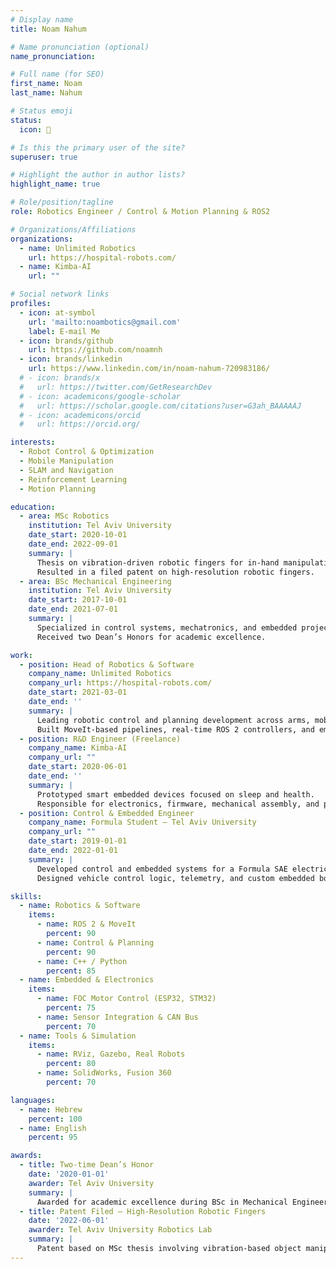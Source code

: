 ```yaml
---
# Display name
title: Noam Nahum

# Name pronunciation (optional)
name_pronunciation: 

# Full name (for SEO)
first_name: Noam
last_name: Nahum

# Status emoji
status:
  icon: 🤖

# Is this the primary user of the site?
superuser: true

# Highlight the author in author lists?
highlight_name: true

# Role/position/tagline
role: Robotics Engineer / Control & Motion Planning & ROS2 

# Organizations/Affiliations
organizations:
  - name: Unlimited Robotics
    url: https://hospital-robots.com/
  - name: Kimba-AI
    url: ""

# Social network links
profiles:
  - icon: at-symbol
    url: 'mailto:noambotics@gmail.com'
    label: E-mail Me
  - icon: brands/github
    url: https://github.com/noamnh
  - icon: brands/linkedin
    url: https://www.linkedin.com/in/noam-nahum-720983186/
  # - icon: brands/x
  #   url: https://twitter.com/GetResearchDev
  # - icon: academicons/google-scholar
  #   url: https://scholar.google.com/citations?user=G3ah_BAAAAAJ
  # - icon: academicons/orcid
  #   url: https://orcid.org/

interests:
  - Robot Control & Optimization
  - Mobile Manipulation
  - SLAM and Navigation
  - Reinforcement Learning
  - Motion Planning

education:
  - area: MSc Robotics
    institution: Tel Aviv University
    date_start: 2020-10-01
    date_end: 2022-09-01
    summary: |
      Thesis on vibration-driven robotic fingers for in-hand manipulation of thin objects.
      Resulted in a filed patent on high-resolution robotic fingers.
  - area: BSc Mechanical Engineering
    institution: Tel Aviv University
    date_start: 2017-10-01
    date_end: 2021-07-01
    summary: |
      Specialized in control systems, mechatronics, and embedded projects.
      Received two Dean’s Honors for academic excellence.

work:
  - position: Head of Robotics & Software
    company_name: Unlimited Robotics
    company_url: https://hospital-robots.com/
    date_start: 2021-03-01
    date_end: ''
    summary: |
      Leading robotic control and planning development across arms, mobile base, and high-level task logic.
      Built MoveIt-based pipelines, real-time ROS 2 controllers, and embedded integrations.
  - position: R&D Engineer (Freelance)
    company_name: Kimba-AI
    company_url: ""
    date_start: 2020-06-01
    date_end: ''
    summary: |
      Prototyped smart embedded devices focused on sleep and health.
      Responsible for electronics, firmware, mechanical assembly, and performance tuning.
  - position: Control & Embedded Engineer
    company_name: Formula Student – Tel Aviv University
    company_url: ""
    date_start: 2019-01-01
    date_end: 2022-01-01
    summary: |
      Developed control and embedded systems for a Formula SAE electric race car.
      Designed vehicle control logic, telemetry, and custom embedded boards.

skills:
  - name: Robotics & Software
    items:
      - name: ROS 2 & MoveIt
        percent: 90
      - name: Control & Planning
        percent: 90
      - name: C++ / Python
        percent: 85
  - name: Embedded & Electronics
    items:
      - name: FOC Motor Control (ESP32, STM32)
        percent: 75
      - name: Sensor Integration & CAN Bus
        percent: 70
  - name: Tools & Simulation
    items:
      - name: RViz, Gazebo, Real Robots
        percent: 80
      - name: SolidWorks, Fusion 360
        percent: 70

languages:
  - name: Hebrew
    percent: 100
  - name: English
    percent: 95

awards:
  - title: Two-time Dean’s Honor
    date: '2020-01-01'
    awarder: Tel Aviv University
    summary: |
      Awarded for academic excellence during BSc in Mechanical Engineering.
  - title: Patent Filed – High-Resolution Robotic Fingers
    date: '2022-06-01'
    awarder: Tel Aviv University Robotics Lab
    summary: |
      Patent based on MSc thesis involving vibration-based object manipulation in parallel grippers.
---
```

